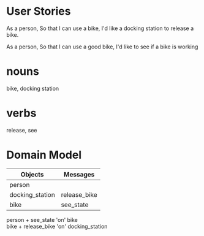# User Stories

As a person,
So that I can use a bike,
I'd like a docking station to release a bike.

As a person,
So that I can use a good bike,
I'd like to see if a bike is working

# nouns

 bike, docking station

# verbs

 release, see

# Domain Model

Objects | Messages
------------ | -------------
person |
docking_station | release_bike
bike  | see_state


person + see_state 'on' bike  
bike + release_bike 'on' docking_station
